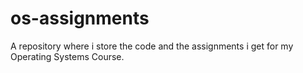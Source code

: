 # os-assignments
A repository where i store the code and the assignments i get for my Operating Systems Course.

